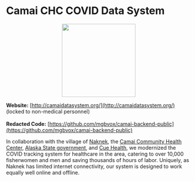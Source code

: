 # Camai CHC COVID Data System
<p align=center>
    <img src="https://mgbvox.github.io/static/images/alaska_salmon.png" alt="" width=200>
</p>

<strong>Website:</strong> [http://camaidatasystem.org/](http://camaidatasystem.org/) (locked to non-medical personnel)
<br><br>
<strong>Redacted Code:</strong> [https://github.com/mgbvox/camai-backend-public](https://github.com/mgbvox/camai-backend-public)

In collaboration with the village of [Naknek](https://www.travelalaska.com/Destinations/Communities/Naknek.aspx), the [Camai Community Health Center](https://camaichc.org/), [Alaska State government](http://dhss.alaska.gov/), and [Cue Health](https://cuehealth.com/), we modernized the COVID tracking system for healthcare in the area, catering to over 10,000 fisherwomen and men and saving thousands of hours of labor. Uniquely, as Naknek has limited internet connectivity, our system is designed to work equally well online and offline.